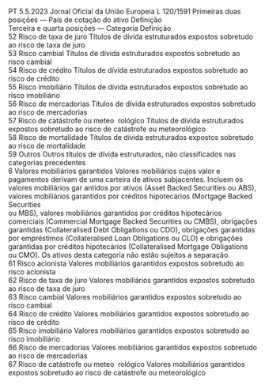 PT  5.5.2023 Jornal Oficial da União Europeia L 120/1591
 Primeiras duas posições — País de cotação do ativo  Definição  
Terceira e quarta posições — Categoria  Definição  
52  Risco de taxa de juro  Títulos de dívida estruturados expostos sobretudo ao risco de taxa de juro  
53  Risco cambial  Títulos de dívida estruturados expostos sobretudo ao risco cambial  
54  Risco de crédito  Títulos de dívida estruturados expostos sobretudo ao risco de crédito  
55  Risco imobiliário  Títulos de dívida estruturados expostos sobretudo ao risco imobiliário  
56  Risco de mercadorias  Títulos de dívida estruturados expostos sobretudo ao risco de mercadorias  
57  Risco de catástrofe ou meteo ­
rológico  Títulos de dívida estruturados expostos sobretudo ao risco de catástrofe ou meteorológico  
58  Risco de mortalidade  Títulos de dívida estruturados expostos sobretudo ao risco de mortalidade  
59  Outros  Outros títulos de dívida estruturados, não classificados nas categorias precedentes  
6 Valores mobiliários garantidos  Valores mobiliários cujos valor e pagamentos derivam de uma carteira de ativos subjacentes. Incluem os valores mobiliários gar antidos 
por ativos  (Asset Backed Securities  ou ABS), valores mobiliários garantidos por créditos hipotecários  (Mortgage Backed Securities  
ou MBS), valores mobiliários garantidos por créditos hipotecários comerciais  (Commercial Mortgage Backed Securities  ou CMBS), 
obrigações garantidas  (Collateralised Debt Obligations  ou CDO), obrigações garantidas por empréstimos  (Collateralised Loan 
Obligations  ou CLO) e obrigações garantidas por créditos hipotecários  (Collateralised Mortgage Obligations  ou CMO). Os ativos 
desta categoria não estão sujeitos a separação.  
61  Risco acionista  Valores mobiliários garantidos expostos sobretudo ao risco acionista  
62  Risco de taxa de juro  Valores mobiliários garantidos expostos sobretudo ao risco de taxa de juro  
63  Risco cambial  Valores mobiliários garantidos expostos sobretudo ao risco cambial  
64  Risco de crédito  Valores mobiliários garantidos expostos sobretudo ao risco de crédito  
65  Risco imobiliário  Valores mobiliários garantidos expostos sobretudo ao risco imobiliário  
66  Risco de mercadorias  Valores mobiliários garantidos expostos sobretudo ao risco de mercadorias  
67  Risco de catástrofe ou meteo ­
rológico  Valores mobiliários garantidos expostos sobretudo ao risco de catástrofe ou meteorológico